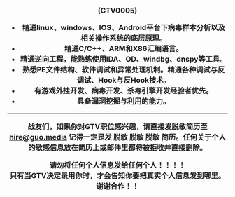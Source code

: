 <h3 align="center"Anti-virus engineer｜反病毒⼯程师</h2>
<p align="center">(GTV0005)</p>
  
- 精通linux、windows、IOS、Android平台下病毒样本分析以及相关操作系统的底层原理。
- 精通C/C++、ARM和X86汇编语⾔。
- 精通逆向⼯程，能熟练使⽤IDA、OD、windbg、dnspy等⼯具。
- 熟悉PE⽂件结构、软件调试和异常处理机制。精通各种调试与反调试、Hook与反Hook技术。
- 有游戏外挂开发、病毒开发、杀毒引擎开发经验者优先。
- 具备漏洞挖掘与利⽤的能⼒。
   
---
战友们，如果你对GTV职位感兴趣，请直接发脱敏简历至<hire@guo.media>
记得一定是发 **脱敏** **脱敏** **脱敏** 简历。任何关于个人的敏感信息放在简历上或邮件里都将被拒收并直接删除。   
   
**请勿将任何个人信息发给任何个人！！！！**   
只有当GTV决定录用你时，才会告知你要把真实个人信息发到哪里。谢谢合作！！
